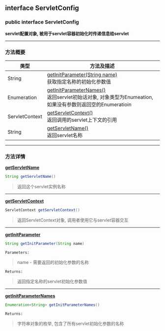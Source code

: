 ## interface ServletConfig
### public interface ServletConfig
<b>servlet配置对象, 被用于servlet容器初始化时传递信息给servlet</b>

---
### 方法概要
| 类型 | 方法及描述 |
| ---- | ---------- |
String | [getInitParameter(String name)](#3)</br>获取指定名称的初始化参数值
Enumeration<String> | [getInitParameterNames()](#4)</br>返回servlet初始话对象, 对象类型为Enumeation, 如果没有参数则返回空的Enumeratioin
ServletContext | [getServletContext()](#2)<br>返回调用的servlet上下文的引用
String | [getServletName()](#1)<br>返回servlet名称

---
### 方法详情
<b id='1'>[getServletName](#%e6%96%b9%e6%b3%95%e6%a6%82%e8%a6%81)</b>
```java
String getServletName()
```
> 返回这个servlet实例名称

---
<b id='2'>[getServletContext](#%e6%96%b9%e6%b3%95%e6%a6%82%e8%a6%81)</b>
```java
ServletContext getServletContext()
```
> 返回ServletContext对象, 调用者使用它与servlet容器交互

---
<b id='3'>[getInitParameter](#%e6%96%b9%e6%b3%95%e6%a6%82%e8%a6%81)</b>
```java
String getInitParameter(String name)
```
`Parameters:`  
> name - 需要返回的初始化参数的名称  

`Returns:`  
> 返回指定名称的servlet初始化参数值

---
<b id='4'>[getInitParameterNames](#%e6%96%b9%e6%b3%95%e6%a6%82%e8%a6%81)</b>
```java
Enumeration<String> getInitParameterNames()
```
`Returns:`  
> 字符串对象的枚举, 包含了所有servlet初始化参数的名称